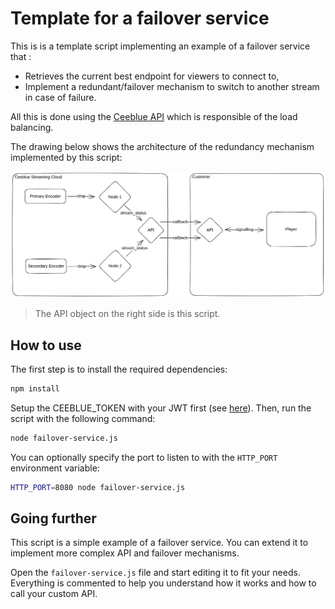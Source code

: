 # Template for a failover service

This is is a template script implementing an example of a failover service that :

* Retrieves the current best endpoint for viewers to connect to,
* Implement a redundant/failover mechanism to switch to another stream in case of failure.

All this is done using the [Ceeblue API] which is responsible of the load balancing.

The drawing below shows the architecture of the redundancy mechanism implemented by this script:

[![Failover service architecture](ceeblue-stream-redundancy.png)](ceeblue-stream-redundancy.png)

> The API object on the right side is this script.

## How to use

The first step is to install the required dependencies:

```bash
npm install
```

Setup the CEEBLUE_TOKEN with your JWT first (see [here](https://docs.ceeblue.net/reference/authorization)).
Then, run the script with the following command:

```bash
node failover-service.js
```

You can optionally specify the port to listen to with the `HTTP_PORT` environment variable:

```bash
HTTP_PORT=8080 node failover-service.js
```

## Going further

This script is a simple example of a failover service. You can extend it to implement more complex API and failover mechanisms.

Open the `failover-service.js` file and start editing it to fit your needs. Everything is commented to help you understand how it works and how to call your custom API.

[Ceeblue API]: https://docs.ceeblue.net/reference/
